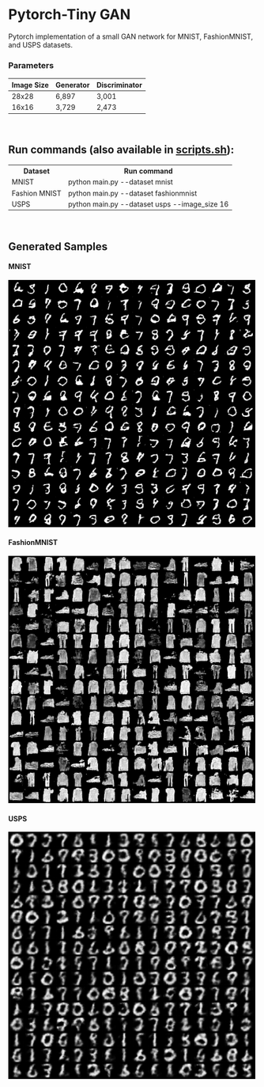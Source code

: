 # Pytorch-Tiny GAN
Pytorch implementation of a small GAN network for MNIST, FashionMNIST, and USPS datasets.

### Parameters
Image Size | Generator | Discriminator
--- | --- | ---
28x28 | 6,897 | 3,001
16x16 | 3,729 | 2,473

<br>

## Run commands (also available in <a href="scripts.sh">scripts.sh</a>): <br>

<table>
  <tr>
    <th>Dataset</th>
    <th>Run command</th>
  </tr>
  <tr>
    <td>MNIST</td>
    <td>python main.py --dataset mnist</td>
  </tr>
  <tr>
    <td>Fashion MNIST</td>
    <td>python main.py --dataset fashionmnist</td>
  </tr>
  <tr>
    <td>USPS</td>
    <td>python main.py --dataset usps  --image_size 16</td>
  </tr>
</table>

<br>

## Generated Samples
#### MNIST
<img src="./Results/MNIST.png" width="500"></img>
#### FashionMNIST
<img src="./Results/FashionMNIST.png" width="500"></img>
#### USPS
<img src="./Results/USPS.png" width="500"></img>
